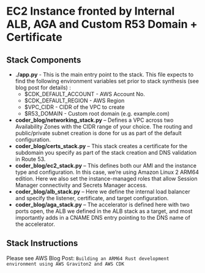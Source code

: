 
# EC2 Instance fronted by Internal ALB, AGA and Custom R53 Domain + Certificate

## Stack Components 

 * __./app.py__ - This is the main entry point to the stack. This file expects to find the following environment variables set prior to stack synthesis (see blog post for details) :
   * $CDK_DEFAULT_ACCOUNT - AWS Account No.
   * $CDK_DEFAULT_REGION - AWS Region
   * $VPC_CIDR - CIDR of the VPC to create
   * $R53_DOMAIN - Custom root domain (e.g. example.com)
 * __coder_blog/networking_stack.py__ – Defines a VPC across two Availability Zones with the CIDR range of your choice. The routing and public/private subnet creation is done for us as part of the default configuration.
 * __coder_blog/certs_stack.py__ – This stack creates a certificate for the subdomain you specify as part of the stack creation and DNS validation in Route 53.
 * __coder_blog/ec2_stack.py__ – This defines both our AMI and the instance type and configuration. In this case, we’re using Amazon Linux 2 ARM64 edition. Here we also set the instance-managed roles that allow Session Manager connectivity and Secrets Manager access.
 * __coder_blog/alb_stack.py__ – Here we define the internal load balancer and specify the listener, certificate, and target configuration.
 * __coder_blog/aga_stack.py__ – The accelerator is defined here with two ports open, the ALB we defined in the ALB stack as a target, and most importantly adds in a CNAME DNS entry pointing to the DNS name of the accelerator.

## Stack Instructions 

Please see AWS Blog Post: `Building an ARM64 Rust development environment using AWS Graviton2 and AWS CDK`